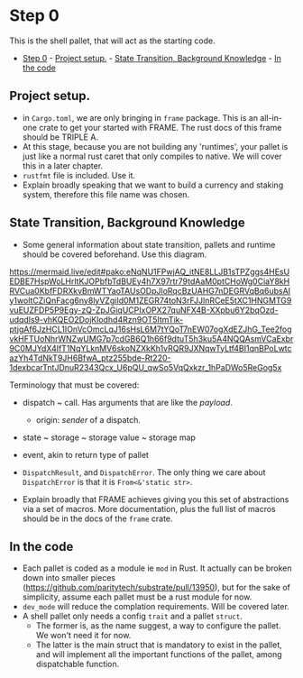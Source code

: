 # Step 0

This is the shell pallet, that will act as the starting code.

- [Step 0](#step-0)
		- [Project setup.](#project-setup)
		- [State Transition, Background Knowledge](#state-transition-background-knowledge)
		- [In the code](#in-the-code)


## Project setup.

* in `Cargo.toml`, we are only bringing in `frame` package. This is an all-in-one crate to get your
started with FRAME. The rust docs of this frame should be TRIPLE A.
* At this stage, because you are not building any 'runtimes', your pallet is just like a normal rust
  caret that only compiles to native. We will cover this in a later chapter.
* `rustfmt` file is included. Use it.
* Explain broadly speaking that we want to build a currency and staking system, therefore this file
  name was chosen.

## State Transition, Background Knowledge

* Some general information about state transition, pallets and runtime should be covered beforehand.
Use this diagram.

https://mermaid.live/edit#pako:eNqNU1FPwjAQ_itNE8LLJB1sTPZggs4HEsUEDBE7HspWoLHrltKJOPbfbTdBUEy4h7X97rtr79tdAaM0ptCHoWg0CiaY8kHRVCua0KbfFDRXkvBmWTYaoTAUsODpJloRqcBzUAHG7nDEGRVqBq6ubsAIy1woltCZiQnFacg6ny8lyVZgiId0M1ZEGR74toN3rFJJlnRCeE5tXC1HNGMTG9vuEUZFDP5P9Egy-zQ-ZpJGiqUCPIxOPX27quNFX4B-XXpbu6Y2bqOzd-udqdls9-vhKQEO2DojKlodhd4Rzn9OT5ItmTik-ptjgAf6JzHCL1IOnVcOmcLqJ16sHsL6M7tYQoT7nEW07ogXdEZJhG_Tee2fogvkHFTUoNhrWNZwUMG7p7cdGB6Q1h66f9dtuT5h3ku5A4NQQAsmVCaExbr9C0MJYdX4IfT1NqYLknMV6skoNZXkKh1vRQR9JXNqwTyLtf4BI1qnBPoLwtcazYh4TdNkT9JH6BfwA_ptz255bde-Rt220-1dexbcarTntJDnuR2343Qcx_U6pQU_qwSo5VqQxkzr_1hPaDWo5ReGog5x

Terminology that must be covered:

* dispatch ~ call. Has arguments that are like the *payload*.
     * origin: *sender* of a dispatch.
* state ~ storage ~ storage value ~ storage map
* event, akin to return type of pallet
* `DispatchResult`, and `DispatchError`. The only thing we care about `DispatchError` is that it is
  `From<&'static str>`.


* Explain broadly that FRAME achieves giving you this set of abstractions via a set of macros. More
  documentation, plus the full list of macros should be in the docs of the `frame` crate.

## In the code

* Each pallet is coded as a module ie `mod` in Rust. It actually can be broken down into smaller
pieces (https://github.com/paritytech/substrate/pull/13950), but for the sake of simplicity, assume
each pallet must be a rust module for now.
* `dev_mode` will reduce the complation requirements. Will be covered later.
* A shell pallet only needs a config `trait` and a pallet `struct`.
  * The former is, as the name suggest, a way to configure the pallet. We won't need it for
    now.
  * The latter is the main struct that is mandatory to exist in the pallet, and will implement
	all the important functions of the pallet, among dispatchable function.
